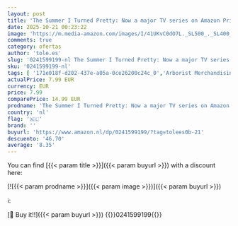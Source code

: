 ```yaml
---
layout: post
title: 'The Summer I Turned Pretty: Now a major TV series on Amazon Prime: 1'
date: 2025-10-21 00:23:22
image: 'https://m.media-amazon.com/images/I/41UKvC0dO7L._SL500_._SL400_.jpg'
comments: true
category: ofertas
author: 'tole.es'
slug: '0241599199-nl The Summer I Turned Pretty: Now a major TV series on...'
sku: '0241599199-nl'
tags: [ '171e018f-d202-437e-a05a-0ce26200c24c_0','Arborist Merchandising Root','Boeken','Boeken over dating & intimiteit jongvolwassenen','Boeken sociale kwesties & familiekwesties jongvolwassenen','Engelstalige boeken','Featured Categories','Fictie over daten en seks voor jongvolwassenen','Fictie over sociale kwesties & familiekwesties jongvolwassenen','Genrefictie','Humoristische fictie jongvolwassenen','Kinderboeken','Kinderboeken opgroeien & seksualiteit','Kinderboeken over vriendschap, sociale vaardigheden & school','Literaire fictie','Literatuur & fictie','Literatuur & fictie voor jongvolwassenen','Literatuur & fictie voor kinderen','Romances voor jongvolwassenen','Romantische komedie voor jongvolwassenen','Self Service','Special Features Stores','Tieners & jongvolwassenen','Vakantiefictie','🇳🇱', ]
actualPrice: 7.99 EUR
currency: EUR
price: 7.99
comparePrice: 14.99 EUR
prodname: 'The Summer I Turned Pretty: Now a major TV series on Amazon Prime: 1'
country: 'nl'
flag: '🇳🇱'
brand: ''
buyurl: 'https://www.amazon.nl/dp/0241599199/?tag=tolees0b-21'
descuento: '46.70'
average: '8.35'
---
```


You can find [{{< param title >}}]({{< param buyurl >}}) with a discount here:

[![{{< param prodname >}}]({{< param image >}})]({{< param buyurl >}})

ℹ️:


[🛒 Buy it!!]({{< param buyurl >}})
{{<world>}}0241599199{{</world>}}
